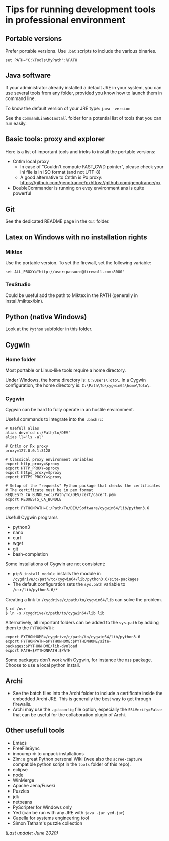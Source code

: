 # Tips for running development tools in professional environment

## Portable versions

Prefer portable versions. Use ```.bat``` scripts to include the various binaries.

```
set PATH="C:\Tools\MyPath":%PATH
```

## Java software

If your administrator already installed a default JRE in your system, you can use several tools from any folder, provided you know how to launch them in command line.

To know the default version of your JRE type: `java -version`

See the `CommandLineNoInstall` folder for a potential list of tools that you can run easily.

## Basic tools: proxy and explorer

Here is a list of important tools and tricks to install the portable versions:

  * Cntlm local proxy
    * In case of "Couldn't compute FAST_CWD pointer", please check your ini file is in ISO format (and not UTF-8)
    * A good alternative to Cntlm is Px proxy: https://github.com/genotrance/pxhttps://github.com/genotrance/px
  * DoubleCommander is running on evey environment ans is quite powerful

## Git

See the dedicated README page in the `Git` folder.

## Latex on Windows with no installation rights

### Miktex

Use the portable version. To set the firewall, set the following variable:

```
set ALL_PROXY="http://user:pasword@firewall.com:8080"
```

### TexStudio

Could be useful add the path to Miktex in the PATH (generally in install/miktex/bin).

## Python (native Windows)

Look at the `Python` subfolder in this folder.

## Cygwin

### Home folder

Most portable or Linux-like tools require a home directory.

Under Windows, the home directory is: `C:\Users\Toto\`. In a Cygwin configuration, the home directory is: `C:\Path\To\cygwin64\home\Toto\`.

### Cygwin

Cygwin can be hard to fully operate in an hostile environment.

Useful commands to integrate into the `.bashrc`:

```
# Usefull alias
alias dev='cd c:/Path/to/DEV'
alias ll='ls -al'

# Cntlm or Px proxy
proxy=127.0.0.1:3128

# Classical proxy environment variables
export http_proxy=$proxy
export HTTP_PROXY=$proxy
export https_proxy=$proxy
export HTTPS_PROXY=$proxy

# Setup of the "requests" Python package that checks the certificates
# The certificate must be in pem format
REQUESTS_CA_BUNDLE=c:/Path/To/DEV/cert/cacert.pem
export REQUESTS_CA_BUNDLE

export PYTHONPATH=C:/Path/To/DEV/Software/cygwin64/lib/python3.6
```

Usefull Cygwin programs

  * python3
  * nano
  * curl
  * wget
  * git
  * bash-completion

Some installations of Cygwin are not consistent:

  * `pip3 install module` installs the module in `/cygdrive/c/path/to/cygwin64/lib/python3.6/site-packages`
  * The default configuration sets the `sys.path` variable to `/usr/lib/python3.6/*`

Creating a link to `/cygdrive/c/path/to/cygwin64/lib` can solve the problem.

```
$ cd /usr
$ ln -s /cygdrive/c/path/to/cygwin64/lib lib
```

Alternatively, all important folders can be added to the `sys.path` by adding them to the `PYTHONPATH`:

```
export PYTHONHOME=/cygdrive/c/path/to/cygwin64/lib/python3.6
export PYTHONPATH=$PYTHONHOME:$PYTHONHOME/site-packages:$PYTHONHOME/lib-dynload
export PATH=$PYTHONPATH:$PATH

```

Some packages don't work with Cygwin, for instance the `mss` package. Choose to use a local python install.

## Archi

  * See the batch files into the Archi folder to include a certificate inside the embedded Archi JRE. This is generally the best way to get through firewalls.
  * Archi may use the `.gitconfig` file option, especially the `SSLVerify=False` that can be useful for the collaboration plugin of Archi.

## Other usefull tools

  * Emacs
  * FreeFileSync
  * innoump => to unpack installations
  * Zim: a great Python personal Wiki (wee also the `scree-capture` compatible python script in the `tools` folder of this repo).
  * eclipse
  * node
  * WinMerge
  * Apache Jena/Fuseki
  * Puzzles
  * jdk
  * netbeans
  * PyScripter for Windows only
  * Yed (can be run with any JRE with `java -jar yed.jar`)
  * Capella for systems engineering tool
  * Simon Tatham's puzzle collection

*(Last update: June 2020)*
